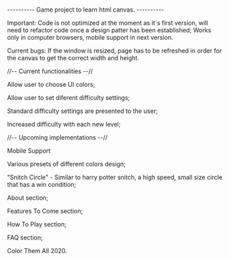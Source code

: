 #

---------- Game project to learn html canvas. ----------

Important: Code is not optimized at the moment as it´s first version, will need to refactor code once a design patter has been established; Works only in computer browsers, mobile support in next version.

Current bugs: If the window is resized, page has to be refreshed in order for the canvas to get the correct width and height.

//-- Current functionalities --//

Allow user to choose UI colors;

Allow user to set diferent difficulty settings;

Standard difficulty settings are presented to the user;

Increased difficulty with each new level;

//-- Upcoming implementations --//

Mobile Support

Various presets of different colors design;

"Snitch Circle" - Similar to harry potter snitch, a high speed, small size circle that has a win condition;

About section;

Features To Come section;

How To Play section;

FAQ section;

Color Them All 2020.
